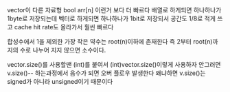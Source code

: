 vector<bool>이 다른 자료형 bool arr[n] 이런거 보다 더 빠르다
배열로 하게되면 하나하나가 1byte로 저장되는데
벡터로 하게되면 하나하나가 1bit로 저장되서
공간도 1/8로 적게 쓰고 cache hit rate도 올라가서
훨씬 빠르다

합성수에서 1을 제외한 가장 작은 약수는 root(n)이하에 존재한다
즉 2부터 root(n)까지의 수로 나누어 지지 않으면 소수이다.

vector.size()를 사용할땐 (int)를 붙여서
(int)vector.size()이렇게 사용하자
안그러면 v.size()-- 하는과정에서 음수가 되면 오버 플로우 발생한다
왜냐하면 v.size()는 signed가 아니라 unsigned이기 때문이다